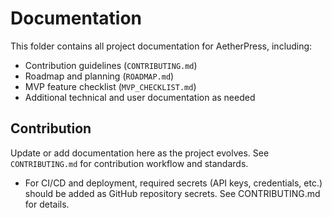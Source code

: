 # Documentation

This folder contains all project documentation for AetherPress, including:

- Contribution guidelines (`CONTRIBUTING.md`)
- Roadmap and planning (`ROADMAP.md`)
- MVP feature checklist (`MVP_CHECKLIST.md`)
- Additional technical and user documentation as needed

## Contribution

Update or add documentation here as the project evolves. See `CONTRIBUTING.md` for contribution workflow and standards.

- For CI/CD and deployment, required secrets (API keys, credentials, etc.) should be added as GitHub repository secrets. See CONTRIBUTING.md for details.
